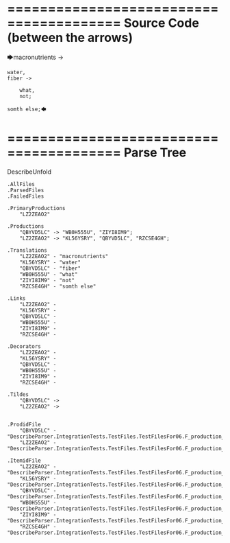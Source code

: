 ========================================
Source Code (between the arrows)
========================================

🡆macronutrients ->

    water,
	fiber ->

        what,
        not;

	somth else;🡄

========================================
Parse Tree
========================================
DescribeUnfold

    .AllFiles
    .ParsedFiles
    .FailedFiles

    .PrimaryProductions
        "LZ2ZEAO2" 

    .Productions
        "QBYVD5LC" -> "WB0H555U", "ZIYI8IM9";
        "LZ2ZEAO2" -> "KL56YSRY", "QBYVD5LC", "RZCSE4GH";

    .Translations
        "LZ2ZEAO2" - "macronutrients"
        "KL56YSRY" - "water"
        "QBYVD5LC" - "fiber"
        "WB0H555U" - "what"
        "ZIYI8IM9" - "not"
        "RZCSE4GH" - "somth else"

    .Links
        "LZ2ZEAO2" - 
        "KL56YSRY" - 
        "QBYVD5LC" - 
        "WB0H555U" - 
        "ZIYI8IM9" - 
        "RZCSE4GH" - 

    .Decorators
        "LZ2ZEAO2" - 
        "KL56YSRY" - 
        "QBYVD5LC" - 
        "WB0H555U" - 
        "ZIYI8IM9" - 
        "RZCSE4GH" - 

    .Tildes
        "QBYVD5LC" -> 
        "LZ2ZEAO2" -> 


    .ProdidFile
        "QBYVD5LC" - "DescribeParser.IntegrationTests.TestFiles.TestFilesFor06.F_production_in_production3.ds"
        "LZ2ZEAO2" - "DescribeParser.IntegrationTests.TestFiles.TestFilesFor06.F_production_in_production3.ds"

    .ItemidFile
        "LZ2ZEAO2" - "DescribeParser.IntegrationTests.TestFiles.TestFilesFor06.F_production_in_production3.ds"
        "KL56YSRY" - "DescribeParser.IntegrationTests.TestFiles.TestFilesFor06.F_production_in_production3.ds"
        "QBYVD5LC" - "DescribeParser.IntegrationTests.TestFiles.TestFilesFor06.F_production_in_production3.ds"
        "WB0H555U" - "DescribeParser.IntegrationTests.TestFiles.TestFilesFor06.F_production_in_production3.ds"
        "ZIYI8IM9" - "DescribeParser.IntegrationTests.TestFiles.TestFilesFor06.F_production_in_production3.ds"
        "RZCSE4GH" - "DescribeParser.IntegrationTests.TestFiles.TestFilesFor06.F_production_in_production3.ds"


